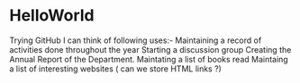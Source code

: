 # HelloWorld
Trying GitHub
I can think of following uses:-
Maintaining a record of activities done throughout the year
Starting a discussion group
Creating the Annual Report of the Department.
Maintating a list of books read
Maintaing a list of interesting websites ( can we store HTML links ?)
